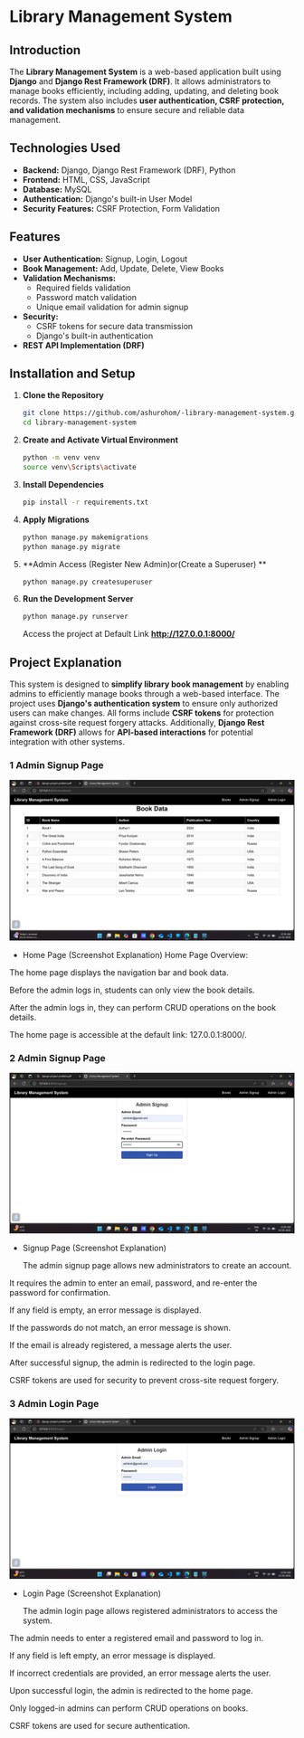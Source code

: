 # Library Management System 

## Introduction
The **Library Management System** is a web-based application built using **Django** and **Django Rest Framework (DRF)**. It allows administrators to manage books efficiently, including adding, updating, and deleting book records. The system also includes **user authentication, CSRF protection, and validation mechanisms** to ensure secure and reliable data management.

## Technologies Used 
- **Backend:** Django, Django Rest Framework (DRF), Python
- **Frontend:** HTML, CSS, JavaScript
- **Database:** MySQL
- **Authentication:** Django's built-in User Model
- **Security Features:** CSRF Protection, Form Validation

## Features 
- **User Authentication:** Signup, Login, Logout
- **Book Management:** Add, Update, Delete, View Books
- **Validation Mechanisms:**
  - Required fields validation
  - Password match validation
  - Unique email validation for admin signup
- **Security:**
  - CSRF tokens for secure data transmission
  - Django's built-in authentication
- **REST API Implementation (DRF)**

## Installation and Setup 
1. **Clone the Repository**
   ```bash
   git clone https://github.com/ashurohom/-library-management-system.git
   cd library-management-system
   ```

2. **Create and Activate Virtual Environment**
   ```bash
   python -m venv venv
   source venv\Scripts\activate
   ```

3. **Install Dependencies**
   ```bash
   pip install -r requirements.txt
   ```

4. **Apply Migrations**
   ```bash
   python manage.py makemigrations
   python manage.py migrate
   ```

5. **Admin Access (Register New Admin)or(Create a Superuser) **
   ```bash
   python manage.py createsuperuser
   ```

6. **Run the Development Server**
   ```bash
   python manage.py runserver
   ```
   Access the project at Default Link **http://127.0.0.1:8000/**



## Project Explanation 
This system is designed to **simplify library book management** by enabling admins to efficiently manage books through a web-based interface. The project uses **Django's authentication system** to ensure only authorized users can make changes. All forms include **CSRF tokens** for protection against cross-site request forgery attacks. Additionally, **Django Rest Framework (DRF)** allows for **API-based interactions** for potential integration with other systems.

### 1 Admin Signup Page
![Home Page](Screenshots/Homepage.png)
* Home Page (Screenshot Explanation)
Home Page Overview:

The home page displays the navigation bar and book data.

Before the admin logs in, students can only view the book details.

After the admin logs in, they can perform CRUD operations on the book details.

The home page is accessible at the default link: 127.0.0.1:8000/.


### 2 Admin Signup Page
![Signup Page](Screenshots/admin_signup.png)
* Signup Page (Screenshot Explanation)

  The admin signup page allows new administrators to create an account.

It requires the admin to enter an email, password, and re-enter the password for confirmation.

If any field is empty, an error message is displayed.

If the passwords do not match, an error message is shown.

If the email is already registered, a message alerts the user.

After successful signup, the admin is redirected to the login page.

CSRF tokens are used for security to prevent cross-site request forgery.



### 3 Admin Login Page
![Login Page](Screenshots/admin_login.png)
* Login Page (Screenshot Explanation)

  The admin login page allows registered administrators to access the system.

The admin needs to enter a registered email and password to log in.

If any field is left empty, an error message is displayed.

If incorrect credentials are provided, an error message alerts the user.

Upon successful login, the admin is redirected to the home page.

Only logged-in admins can perform CRUD operations on books.

CSRF tokens are used for secure authentication.



